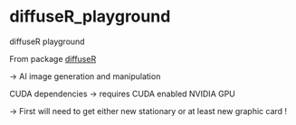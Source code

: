 # diffuseR_playground
diffuseR playground 

From package [diffuseR](https://github.com/cornball-ai/diffuseR)

-> AI image generation and manipulation

CUDA dependencies -> requires CUDA enabled NVIDIA  GPU


-> First will need to get either new stationary or at least new graphic card ! 
